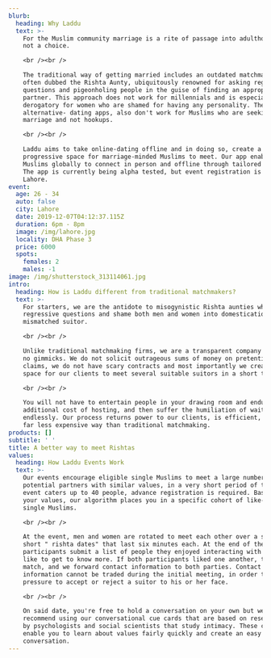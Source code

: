 ```yaml
---
blurb:
  heading: Why Laddu
  text: >-
    For the Muslim community marriage is a rite of passage into adulthood and
    not a choice.

    <br /><br />

    The traditional way of getting married includes an outdated matchmaker,
    often dubbed the Rishta Aunty, ubiquitously renowned for asking regressive
    questions and pigeonholing people in the guise of finding an appropriate
    partner. This approach does not work for millennials and is especially
    derogatory for women who are shamed for having any personality. The
    alternative- dating apps, also don't work for Muslims who are seeking
    marriage and not hookups.

    <br /><br />

    Laddu aims to take online-dating offline and in doing so, create a
    progressive space for marriage-minded Muslims to meet. Our app enables
    Muslims globally to connect in person and offline through tailored events.
    The app is currently being alpha tested, but event registration is open for
    Lahore.
event:
  age: 26 - 34
  auto: false
  city: Lahore
  date: 2019-12-07T04:12:37.115Z
  duration: 6pm - 8pm
  image: /img/lahore.jpg
  locality: DHA Phase 3
  price: 6000
  spots:
    females: 2
    males: -1
image: /img/shutterstock_313114061.jpg
intro:
  heading: How is Laddu different from traditional matchmakers?
  text: >-
    For starters, we are the antidote to misogynistic Rishta aunties who ask
    regressive questions and shame both men and women into domestication with a
    mismatched suitor.

    <br /><br />

    Unlike traditional matchmaking firms, we are a transparent company and have
    no gimmicks. We do not solicit outrageous sums of money on pretentious
    claims, we do not have scary contracts and most importantly we create a safe
    space for our clients to meet several suitable suitors in a short time span.

    <br /><br />

    You will not have to entertain people in your drawing room and endure an
    additional cost of hosting, and then suffer the humiliation of waiting
    endlessly. Our process returns power to our clients, is efficient, and is
    far less expensive way than traditional matchmaking.
products: []
subtitle: ' '
title: A better way to meet Rishtas
values:
  heading: How Laddu Events Work
  text: >-
    Our events encourage eligible single Muslims to meet a large number of
    potential partners with similar values, in a very short period of time. Each
    event caters up to 40 people, advance registration is required. Based on
    your values, our algorithm places you in a specific cohort of like-minded
    single Muslims.

    <br /><br />

    At the event, men and women are rotated to meet each other over a series of
    short " rishta dates" that last six minutes each. At the end of the event,
    participants submit a list of people they enjoyed interacting with and would
    like to get to know more. If both participants liked one another, there is a
    match, and we forward contact information to both parties. Contact
    information cannot be traded during the initial meeting, in order to reduce
    pressure to accept or reject a suitor to his or her face.

    <br /><br />

    On said date, you're free to hold a conversation on your own but we highly
    recommend using our conversational cue cards that are based on research done
    by psychologists and social scientists that study intimacy. These cards
    enable you to learn about values fairly quickly and create an easy flow of
    conversation.
---
```


